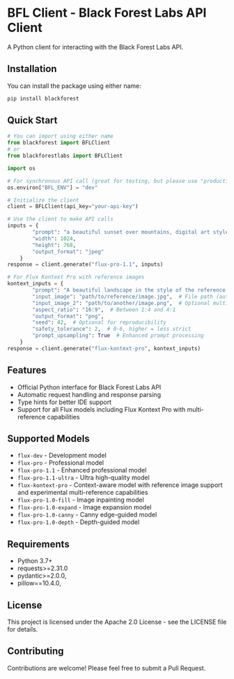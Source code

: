 # BFL Client - Black Forest Labs API Client

A Python client for interacting with the Black Forest Labs API.

## Installation

You can install the package using either name:

```bash
pip install blackforest
```

## Quick Start

```python
# You can import using either name
from blackforest import BFLClient
# or
from blackforestlabs import BFLClient

import os

# For synchronous API call (great for testing, but please use "production" for async calls, for faster throughput)
os.environ["BFL_ENV"] = "dev"  

# Initialize the client
client = BFLClient(api_key="your-api-key")

# Use the client to make API calls
inputs = {
        "prompt": "a beautiful sunset over mountains, digital art style",
        "width": 1024,
        "height": 768,
        "output_format": "jpeg"
    }
response = client.generate("flux-pro-1.1", inputs)

# For Flux Kontext Pro with reference images
kontext_inputs = {
        "prompt": "A beautiful landscape in the style of the reference image",
        "input_image": "path/to/reference/image.jpg",  # File path (auto-encoded) or base64
        "input_image_2": "path/to/another/image.png",  # Optional multiref (experimental)
        "aspect_ratio": "16:9",  # Between 1:4 and 4:1
        "output_format": "png",
        "seed": 42,  # Optional for reproducibility
        "safety_tolerance": 2,  # 0-6, higher = less strict
        "prompt_upsampling": True  # Enhanced prompt processing
    }
response = client.generate("flux-kontext-pro", kontext_inputs)
```

## Features

- Official Python interface for Black Forest Labs API
- Automatic request handling and response parsing
- Type hints for better IDE support
- Support for all Flux models including Flux Kontext Pro with multi-reference capabilities

## Supported Models

- `flux-dev` - Development model
- `flux-pro` - Professional model 
- `flux-pro-1.1` - Enhanced professional model
- `flux-pro-1.1-ultra` - Ultra high-quality model
- `flux-kontext-pro` - Context-aware model with reference image support and experimental multi-reference capabilities
- `flux-pro-1.0-fill` - Image inpainting model
- `flux-pro-1.0-expand` - Image expansion model
- `flux-pro-1.0-canny` - Canny edge-guided model
- `flux-pro-1.0-depth` - Depth-guided model

## Requirements

- Python 3.7+
- requests>=2.31.0
- pydantic>=2.0.0,
- pillow==10.4.0,


## License

This project is licensed under the Apache 2.0 License - see the LICENSE file for details.

## Contributing

Contributions are welcome! Please feel free to submit a Pull Request. 